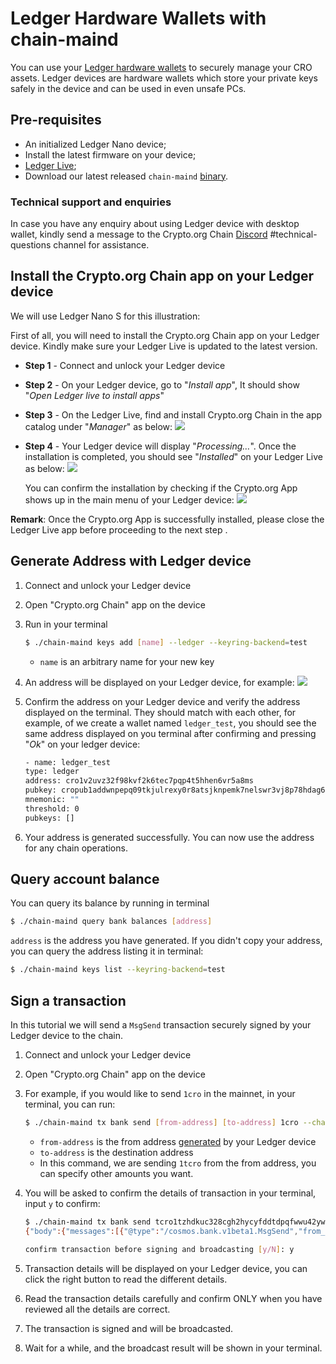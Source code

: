 # Ledger Hardware Wallets with chain-maind

You can use your [Ledger hardware wallets](https://www.ledger.com/) to securely manage your CRO assets. Ledger devices are hardware wallets which store your private keys safely in the device and can be used in even unsafe PCs.

## Pre-requisites

* An initialized Ledger Nano device;
* Install the latest firmware on your device;
* [Ledger Live](https://www.ledger.com/ledger-live);
* Download our latest released `chain-maind` [binary](https://github.com/crypto-org-chain/chain-main/releases).

### Technical support and enquiries

In case you have any enquiry about using Ledger device with desktop wallet, kindly send a message to the Crypto.org Chain [Discord](https://discord.gg/pahqHz26q4) #technical-questions channel for assistance.

## Install the Crypto.org Chain app on your Ledger device

We will use Ledger Nano S for this illustration:

First of all, you will need to install the Crypto.org Chain app on your Ledger device. Kindly make sure your Ledger Live is updated to the latest version.

* **Step 1** - Connect and unlock your Ledger device
* **Step 2** - On your Ledger device, go to "_Install app_", It should show "_Open Ledger live to install apps_"
* **Step 3** - On the Ledger Live, find and install Crypto.org Chain in the app catalog under "_Manager_" as below: ![](../../docs/wallets/assets/ledger\_desktop\_wallet/s1-4-1.png)
*   **Step 4** - Your Ledger device will display "_Processing…_". Once the installation is completed, you should see "_Installed_" on your Ledger Live as below: ![](../../docs/wallets/assets/ledger\_desktop\_wallet/s1-4-2.png)

    You can confirm the installation by checking if the Crypto.org App shows up in the main menu of your Ledger device: ![](../../docs/wallets/assets/ledger\_desktop\_wallet/s1-4-3.jpeg)

**Remark**: Once the Crypto.org App is successfully installed, please close the Ledger Live app before proceeding to the next step .

## Generate Address with Ledger device

1. Connect and unlock your Ledger device
2. Open "Crypto.org Chain" app on the device
3.  Run in your terminal

    ```bash
    $ ./chain-maind keys add [name] --ledger --keyring-backend=test
    ```

    * `name` is an arbitrary name for your new key
4. An address will be displayed on your Ledger device, for example: ![](../../docs/wallets/assets/ledger\_desktop\_wallet/s9.png)
5.  Confirm the address on your Ledger device and verify the address displayed on the terminal. They should match with each other, for example, of we create a wallet named `ledger_test`, you should see the same address displayed on you terminal after confirming and pressing "_Ok_" on your ledger device:

    ```bash
    - name: ledger_test
    type: ledger
    address: cro1v2uvz32f98kvf2k6tec7pqp4t5hhen6vr5a8ms
    pubkey: cropub1addwnpepq09tkjulrexy0r8atsjknpemk7nelswr3vj8p78hdag62phdhwgzgnpxrmg
    mnemonic: ""
    threshold: 0
    pubkeys: []
    ```
6. Your address is generated successfully. You can now use the address for any chain operations.

## Query account balance

You can query its balance by running in terminal

```bash
$ ./chain-maind query bank balances [address]
```

`address` is the address you have generated. If you didn't copy your address, you can query the address listing it in terminal:

```bash
$ ./chain-maind keys list --keyring-backend=test
```

## Sign a transaction

In this tutorial we will send a `MsgSend` transaction securely signed by your Ledger device to the chain.

1. Connect and unlock your Ledger device
2. Open "Crypto.org Chain" app on the device
3.  For example, if you would like to send `1cro` in the mainnet, in your terminal, you can run:

    ```bash
    $ ./chain-maind tx bank send [from-address] [to-address] 1cro --chain-id="crypto-org-chain-mainnet-1" --ledger --keyring-backend=test  --sign-mode=amino-json
    ```

    * `from-address` is the from address [generated](ledger.md#generate-address-with-ledger-device) by your Ledger device
    * `to-address` is the destination address
    * In this command, we are sending `1tcro` from the from address, you can specify other amounts you want.
4.  You will be asked to confirm the details of transaction in your terminal, input `y` to confirm:

    ```bash
    $ ./chain-maind tx bank send tcro1tzhdkuc328cgh2hycyfddtdpqfwwu42ywyfvkj tcro1aaah6juc9n6wvkkkr4zdn073n8gt7waha39xsv 1tcro --chain-id=testnet-croeseid-4 --ledger --keyring-backend=test  --sign-mode=amino-json
    {"body":{"messages":[{"@type":"/cosmos.bank.v1beta1.MsgSend","from_address":"tcro1tzhdkuc328cgh2hycyfddtdpqfwwu42ywyfvkj","to_address":"tcro1aaah6juc9n6wvkkkr4zdn073n8gt7waha39xsv","amount":[{"denom":"basetcro","amount":"100000000"}]}],"memo":"","timeout_height":"0","extension_options":[],"non_critical_extension_options":[]},"auth_info":{"signer_infos":[],"fee":{"amount":[],"gas_limit":"200000","payer":"","granter":""}},"signatures":[]}

    confirm transaction before signing and broadcasting [y/N]: y
    ```
5. Transaction details will be displayed on your Ledger device, you can click the right button to read the different details.
6. Read the transaction details carefully and confirm ONLY when you have reviewed all the details are correct.
7. The transaction is signed and will be broadcasted.
8. Wait for a while, and the broadcast result will be shown in your terminal.
